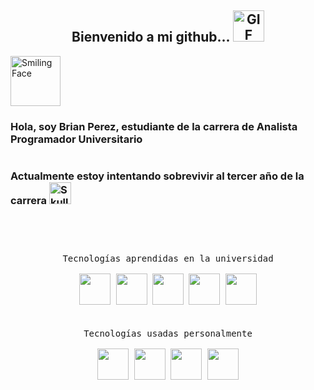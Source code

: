 <h2 align="center">Bienvenido a mi github... <img alt="GIF" src="https://i.pinimg.com/originals/9e/a7/2e/9ea72ef078139ced289852e8a4ea0c5c.gif" width="50" height="50"/></h2>
<img src="https://raw.githubusercontent.com/Tarikul-Islam-Anik/Animated-Fluent-Emojis/master/Emojis/Smilies/Smiling%20Face.png" alt="Smiling Face" width="80" height="80" />

<h3>Hola, soy Brian Perez, estudiante de la carrera de Analista Programador Universitario</h3>
<div style="display:flex">
<h3 style="margin-right:10px">Actualmente estoy intentando sobrevivir al tercer año de la carrera <img src="https://raw.githubusercontent.com/Tarikul-Islam-Anik/Animated-Fluent-Emojis/master/Emojis/Smilies/Skull.png" alt="Skull" width="35" height="35" /> </h3> 
</div>


<br>
<br>

<div style="display:inline-block;" align=center>
<div style="margin: 15px; display: inline-block;">
    <kbd style="margin: 10px; display: inline-block;">
        <kbd>Tecnologías aprendidas en la universidad</kbd>
        <br>
        <br>
        <img width="50px" src="https://cdn.jsdelivr.net/gh/devicons/devicon@latest/icons/java/java-original-wordmark.svg" />
        <img width="50px" src="https://cdn.jsdelivr.net/gh/devicons/devicon@latest/icons/csharp/csharp-plain.svg" />    
        <img width="50px" src="https://cdn.jsdelivr.net/gh/devicons/devicon@latest/icons/visualstudio/visualstudio-original.svg" />
        <img width="50px" src="https://cdn.jsdelivr.net/gh/devicons/devicon@latest/icons/unifiedmodelinglanguage/unifiedmodelinglanguage-original.svg" />
        <img width="50" src="https://img.icons8.com/fluency/48/pascal.png" />
    </kbd>
    </div>
    <div style="margin: 10px; display: inline-block;">
    <kbd>
        <kbd>Tecnologías usadas personalmente</kbd>
        <br>
        <br>
        <img width="50px" src="https://cdn.jsdelivr.net/gh/devicons/devicon@latest/icons/intellij/intellij-original.svg" />
        <img width="50px" src="https://cdn.jsdelivr.net/gh/devicons/devicon@latest/icons/git/git-plain-wordmark.svg" />
        <img width="50px" src="https://cdn.jsdelivr.net/gh/devicons/devicon@latest/icons/dbeaver/dbeaver-original.svg" />
        <img width="50px" src="https://cdn.jsdelivr.net/gh/devicons/devicon@latest/icons/docker/docker-original-wordmark.svg" />
    </kbd>
    </div>
</div>